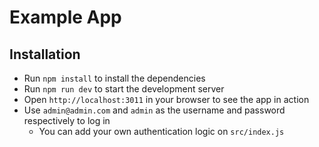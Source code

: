 # Example App

## Installation
- Run `npm install` to install the dependencies
- Run `npm run dev` to start the development server
- Open `http://localhost:3011` in your browser to see the app in action
- Use `admin@admin.com` and `admin` as the username and password respectively to log in
  - You can add your own authentication logic on `src/index.js`